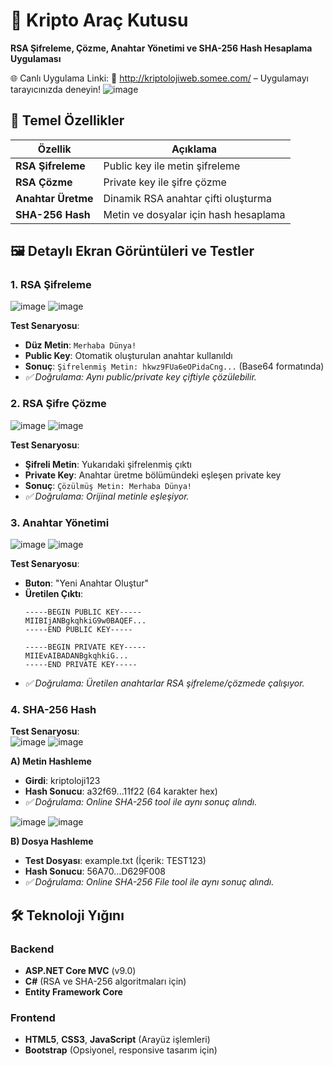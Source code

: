 # 🔐 Kripto Araç Kutusu

**RSA Şifreleme, Çözme, Anahtar Yönetimi ve SHA-256 Hash Hesaplama Uygulaması**

🌐 Canlı Uygulama Linki:
📎 http://kriptolojiweb.somee.com/ – Uygulamayı tarayıcınızda deneyin!
![image](https://github.com/user-attachments/assets/4f305235-0e34-4616-a6dd-ade44d8703dd)


## 🌟 Temel Özellikler
| Özellik | Açıklama |
|---------|----------|
| **RSA Şifreleme** | Public key ile metin şifreleme |
| **RSA Çözme** | Private key ile şifre çözme |
| **Anahtar Üretme** | Dinamik RSA anahtar çifti oluşturma |
| **SHA-256 Hash** | Metin ve dosyalar için hash hesaplama |


## 🖼️  Detaylı Ekran Görüntüleri ve Testler

### 1. RSA Şifreleme
![image](https://github.com/user-attachments/assets/16e125d2-89fa-463e-95d3-764fcd810184)   ![image](https://github.com/user-attachments/assets/854d97ae-3574-4206-842a-f329504b4558)

**Test Senaryosu**:  
- **Düz Metin**: `Merhaba Dünya!`  
- **Public Key**: Otomatik oluşturulan anahtar kullanıldı  
- **Sonuç**: `Şifrelenmiş Metin: hkwz9FUa6eOPidaCng...` (Base64 formatında)
- *✅ Doğrulama: Aynı public/private key çiftiyle çözülebilir.*

### 2. RSA Şifre Çözme
![image](https://github.com/user-attachments/assets/b68b3a16-ce6b-4f74-84af-c45935955337)   ![image](https://github.com/user-attachments/assets/e6b8e959-5f45-4a2e-ae7b-be218b8256e5)

**Test Senaryosu**:  
- **Şifreli Metin**: Yukarıdaki şifrelenmiş çıktı  
- **Private Key**: Anahtar üretme bölümündeki eşleşen private key  
- **Sonuç**: `Çözülmüş Metin: Merhaba Dünya!`
- *✅ Doğrulama: Orijinal metinle eşleşiyor.*

### 3. Anahtar Yönetimi
![image](https://github.com/user-attachments/assets/9d7404b4-a6c6-41fb-8be5-2a4b4467d54c)   ![image](https://github.com/user-attachments/assets/21e35c3a-0cc6-48b2-bafd-a5868c745cc1)

**Test Senaryosu**:  
- **Buton**: "Yeni Anahtar Oluştur"  
- **Üretilen Çıktı**:  
  ```text
  -----BEGIN PUBLIC KEY-----
  MIIBIjANBgkqhkiG9w0BAQEF...
  -----END PUBLIC KEY-----
  
  -----BEGIN PRIVATE KEY-----
  MIIEvAIBADANBgkqhkiG...
  -----END PRIVATE KEY-----
- *✅ Doğrulama: Üretilen anahtarlar RSA şifreleme/çözmede çalışıyor.*

### 4. SHA-256 Hash
**Test Senaryosu**:  
![image](https://github.com/user-attachments/assets/24cc9efe-721c-48db-88ef-2680813f05c4)   ![image](https://github.com/user-attachments/assets/42790f5c-3def-429b-851d-4bdcc9ad0854)

**A) Metin Hashleme**
- **Girdi**: kriptoloji123
- **Hash Sonucu**: a32f69...11f22 (64 karakter hex)
- *✅ Doğrulama: Online SHA-256 tool ile aynı sonuç alındı.*

![image](https://github.com/user-attachments/assets/587fe1ab-f257-40f1-b24d-c8d176ce2fab)   ![image](https://github.com/user-attachments/assets/e3709322-cac5-4cc8-9cab-bfae84e6f68d)

**B) Dosya Hashleme**
- **Test Dosyası**: example.txt (İçerik: TEST123)
- **Hash Sonucu**: 56A70...D629F008
- *✅ Doğrulama: Online SHA-256 File tool ile aynı sonuç alındı.*
   
## 🛠️ Teknoloji Yığını
### Backend
- **ASP.NET Core MVC** (v9.0)
- **C#** (RSA ve SHA-256 algoritmaları için)
- **Entity Framework Core** 

### Frontend
- **HTML5**, **CSS3**, **JavaScript** (Arayüz işlemleri)
- **Bootstrap** (Opsiyonel, responsive tasarım için)

